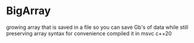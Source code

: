 # BigArray
growing array that is saved in a file so you can save Gb's of data while still preserving array syntax for convenience
compiled it in msvc c++20
